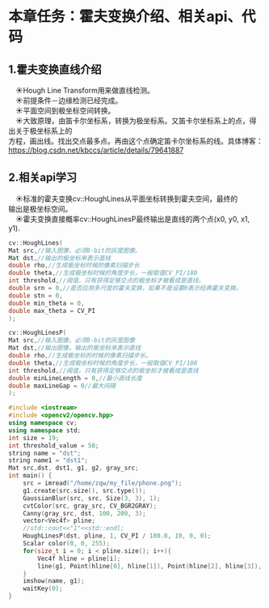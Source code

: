 # **本章任务：霍夫变换介绍、相关api、代码**  
## **1.霍夫变换直线介绍**  
&emsp;&#9728;Hough Line  Transform用来做直线检测。  
&emsp;&#9728;前提条件－边缘检测已经完成。  
&emsp;&#9728;平面空间到极坐标空间转换。  
&emsp;&#9728;大致原理，由笛卡尔坐标系，转换为极坐标系。又笛卡尔坐标系上的点，得出关于极坐标系上的  
方程，画出线。找出交点最多点。再由这个点确定笛卡尔坐标系的线。具体博客：https://blog.csdn.net/kbccs/article/details/79641887  
## **2.相关api学习**  
&emsp;&#9728;标准的霍夫变换cv::HoughLines从平面坐标转换到霍夫空间，最终的  
输出是极坐标空间。  
&emsp;&#9728;霍夫变换直接概率cv::HoughLinesP最终输出是直线的两个点(x0, y0, x1, y1).  
```c++
cv::HoughLines(
Mat src,//输入图像，必须8-bit的灰度图像。
Mat dst,//输出的极坐标来表示直线
double rho,//生成极坐标时候的像素扫描步长
double theta,//生成极坐标时候的角度步长，一般取值CV_PI/180
int threshold,//阈值，只有获得足够交点的极坐标才被看成是直线。
double srn = 0,//是否应用多尺度的霍夫变换，如果不是设置0表示经典霍夫变换。
double stn = 0,
double min_theta = 0,
double max_theta = CV_PI
);
```
```c++
cv::HoughLinesP(
Mat src,//输入图像，必须8-bit的灰度图像
Mat dst,//输出图像，输出的极坐标来表示直线
double rho,//生成极坐标的时候的像素扫描步长。
double theta,//生成极坐标时候的角度步长，一般取值CV_PI/180
int threshold,//阈值，只有获得足够交点的极坐标才被看成是直线
double minLineLength = 0,//最小直线长度
double maxLineGap = 0//最大间隔
);

#include <iostream>
#include <opencv2/opencv.hpp>
using namespace cv;
using namespace std;
int size = 19;
int threshold_value = 50;
string name = "dst";
string name1 = "dst1";
Mat src,dst, dst1, g1, g2, gray_src;
int main() {
    src = imread("/home/zqw/my_file/phone.png");
    g1.create(src.size(), src.type());
    GaussianBlur(src, src, Size(3, 3), 1);
    cvtColor(src, gray_src, CV_BGR2GRAY);
    Canny(gray_src, dst, 100, 200, 3);
    vector<Vec4f> pline;
    //std::cout<<"1"<<std::endl;
    HoughLinesP(dst, pline, 1, CV_PI / 180.0, 10, 0, 0);
    Scalar color(0, 0, 255);
    for(size_t i = 0; i < pline.size(); i++){
        Vec4f hline = pline[i];
        line(g1, Point(hline[0], hline[1]), Point(hline[2], hline[3]), color, 3, LINE_AA);
    }
    imshow(name, g1);
    waitKey(0);
}
```
